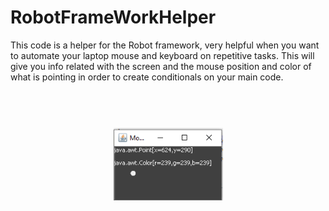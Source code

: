 # RobotFrameWorkHelper
This code is a helper for the Robot framework, very helpful when you want to automate your laptop mouse and keyboard on repetitive tasks. This will give you info related with the screen and the mouse position and color of what is pointing in order to create conditionals on your main code.

   
<h1 align="center">
  <br>
    <img width="175" src="https://raw.githubusercontent.com/Alexanderh1988/RobotFrameWorkHelper/main/program.png">
      <br>
